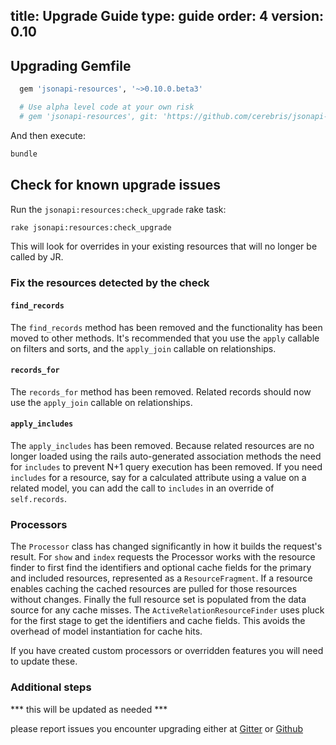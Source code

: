 title: Upgrade Guide
type: guide
order: 4
version: 0.10
---

## Upgrading Gemfile

```ruby
  gem 'jsonapi-resources', '~>0.10.0.beta3'

  # Use alpha level code at your own risk
  # gem 'jsonapi-resources', git: 'https://github.com/cerebris/jsonapi-resources.git', branch: 'master'
```

And then execute:

```bash
bundle
```

## Check for known upgrade issues

Run the `jsonapi:resources:check_upgrade` rake task:

```bash
rake jsonapi:resources:check_upgrade
```

This will look for overrides in your existing resources that will no longer
be called by JR.

### Fix the resources detected by the check

#### `find_records`

The `find_records` method has been removed and the functionality has been moved
to other methods. It's recommended that you use the `apply` callable on filters
and sorts, and the `apply_join` callable on relationships.

#### `records_for`

The `records_for` method has been removed. Related records should now use the
`apply_join` callable on relationships.

#### `apply_includes`

The `apply_includes` has been removed. Because related resources are no longer
loaded using the rails auto-generated association methods the need for
`includes` to prevent N+1 query execution has been removed. If you need
`includes` for a resource, say for a calculated attribute using a value on a
related model, you can add the call to `includes` in an override of
`self.records`.

### Processors

The `Processor` class has changed significantly in how it builds the request's
result. For `show` and `index` requests the Processor works with the resource
finder to first find the identifiers and optional cache fields for the primary
and included resources, represented as a `ResourceFragment`. If a resource
enables caching the cached resources are pulled for those resources without
changes. Finally the full resource set is populated from the data source for any
cache misses. The `ActiveRelationResourceFinder` uses pluck for the first stage
to get the identifiers and cache fields. This avoids the overhead of model
instantiation for cache hits.

If you have created custom processors or overridden features you will need to
update these.

### Additional steps

*** this will be updated as needed ***

please report issues you encounter upgrading either at
[Gitter](https://gitter.im/cerebris/jsonapi-resources) or
[Github](https://github.com/cerebris/jsonapi-resources/issues)
